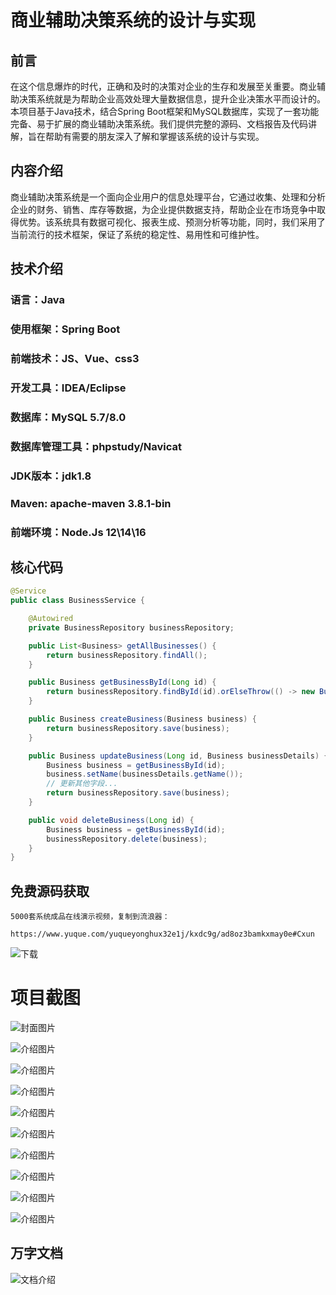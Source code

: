 # 商业辅助决策系统的设计与实现

## 前言

在这个信息爆炸的时代，正确和及时的决策对企业的生存和发展至关重要。商业辅助决策系统就是为帮助企业高效处理大量数据信息，提升企业决策水平而设计的。本项目基于Java技术，结合Spring Boot框架和MySQL数据库，实现了一套功能完备、易于扩展的商业辅助决策系统。我们提供完整的源码、文档报告及代码讲解，旨在帮助有需要的朋友深入了解和掌握该系统的设计与实现。

## 内容介绍

商业辅助决策系统是一个面向企业用户的信息处理平台，它通过收集、处理和分析企业的财务、销售、库存等数据，为企业提供数据支持，帮助企业在市场竞争中取得优势。该系统具有数据可视化、报表生成、预测分析等功能，同时，我们采用了当前流行的技术框架，保证了系统的稳定性、易用性和可维护性。

## 技术介绍

### 语言：Java
### 使用框架：Spring Boot
### 前端技术：JS、Vue、css3
### 开发工具：IDEA/Eclipse
### 数据库：MySQL 5.7/8.0
### 数据库管理工具：phpstudy/Navicat
### JDK版本：jdk1.8
### Maven: apache-maven 3.8.1-bin
### 前端环境：Node.Js 12\14\16

## 核心代码

```java
@Service
public class BusinessService {

    @Autowired
    private BusinessRepository businessRepository;

    public List<Business> getAllBusinesses() {
        return businessRepository.findAll();
    }

    public Business getBusinessById(Long id) {
        return businessRepository.findById(id).orElseThrow(() -> new BusinessNotFoundException("Business not found"));
    }

    public Business createBusiness(Business business) {
        return businessRepository.save(business);
    }

    public Business updateBusiness(Long id, Business businessDetails) {
        Business business = getBusinessById(id);
        business.setName(businessDetails.getName());
        // 更新其他字段...
        return businessRepository.save(business);
    }

    public void deleteBusiness(Long id) {
        Business business = getBusinessById(id);
        businessRepository.delete(business);
    }
}
```

## 免费源码获取

```
5000套系统成品在线演示视频，复制到流浪器： 
```
```
https://www.yuque.com/yuqueyonghux32e1j/kxdc9g/ad8oz3bamkxmay0e#Cxun
```
![下载](https://img12.360buyimg.com/ddimg/jfs/t1/339687/11/1349/28408/68ad865fF412d7877/adaa650483a100f2.jpg)

# 项目截图

![封面图片](https://img10.360buyimg.com/ddimg/jfs/t1/312562/16/26221/121761/689df9cdF6943ba12/9424e9ed3722cdcb.jpg)

![介绍图片](https://img13.360buyimg.com/ddimg/jfs/t1/324870/4/4552/35222/689df9aeFdf9952ba/34497e69be1f8d37.jpg)

![介绍图片](https://img10.360buyimg.com/ddimg/jfs/t1/319759/19/25138/52566/689df9aeF3c79d68a/99ace834191c46e2.jpg)

![介绍图片](https://img10.360buyimg.com/ddimg/jfs/t1/317475/33/25090/32348/689df9afF862207a0/ca3a5fc93cf684bb.jpg)

![介绍图片](https://img13.360buyimg.com/ddimg/jfs/t1/290196/38/18579/34957/689df9b0Fb33ce629/d6c43e2c800fcbcf.jpg)

![介绍图片](https://img12.360buyimg.com/ddimg/jfs/t1/326061/38/4525/63342/689df9b1F07ffa4da/6d4cd7b9fa4bcd9a.jpg)

![介绍图片](https://img14.360buyimg.com/ddimg/jfs/t1/287065/10/25411/36454/689df9b1Fe0921a85/f8977aa1c5e114b7.jpg)

![介绍图片](https://img12.360buyimg.com/ddimg/jfs/t1/312266/3/26255/32938/689df9b2F56d39ffb/37ace9564c5180ad.jpg)

![介绍图片](https://img11.360buyimg.com/ddimg/jfs/t1/317137/26/24949/32843/689df9b2F0b4f62d3/45eac7a5fec5bdc5.jpg)

![介绍图片](https://img11.360buyimg.com/ddimg/jfs/t1/316108/14/26016/58384/689df9b3F314e6259/80f8c4ad59cd1694.jpg)


## 万字文档
![文档介绍](https://img14.360buyimg.com/ddimg/jfs/t1/338393/1/3576/156947/68b1ad0cF74dc525c/ff9cd6c574295685.jpg)
